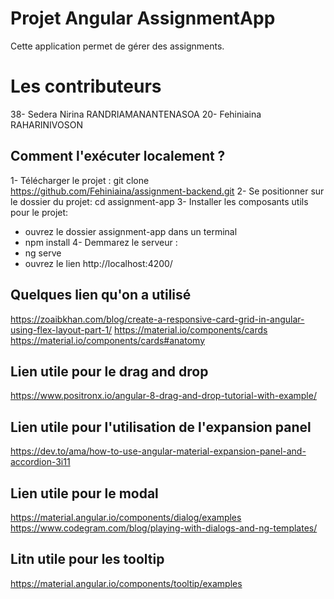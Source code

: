 # Projet Angular AssignmentApp  

Cette application permet de gérer des assignments. 

# Les contributeurs

38- Sedera Nirina RANDRIAMANANTENASOA 
20- Fehiniaina RAHARINIVOSON 

## Comment l'exécuter localement ?

1- Télécharger le projet  : git clone https://github.com/Fehiniaina/assignment-backend.git
2- Se positionner sur le dossier du projet: cd assignment-app
3- Installer les composants utils pour le projet:
   - ouvrez le dossier assignment-app dans un terminal
   - npm install
4- Demmarez le serveur :
  - ng serve
  - ouvrez le lien http://localhost:4200/
   
   
## Quelques lien qu'on a utilisé

https://zoaibkhan.com/blog/create-a-responsive-card-grid-in-angular-using-flex-layout-part-1/
https://material.io/components/cards
https://material.io/components/cards#anatomy

## Lien utile pour le drag and drop
https://www.positronx.io/angular-8-drag-and-drop-tutorial-with-example/

## Lien utile pour l'utilisation de l'expansion panel
https://dev.to/ama/how-to-use-angular-material-expansion-panel-and-accordion-3i11

## Lien utile pour le modal
https://material.angular.io/components/dialog/examples
https://www.codegram.com/blog/playing-with-dialogs-and-ng-templates/

## Litn utile pour les tooltip
https://material.angular.io/components/tooltip/examples
